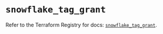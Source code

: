 # `snowflake_tag_grant`

Refer to the Terraform Registry for docs: [`snowflake_tag_grant`](https://registry.terraform.io/providers/snowflake-labs/snowflake/0.87.1/docs/resources/tag_grant).
